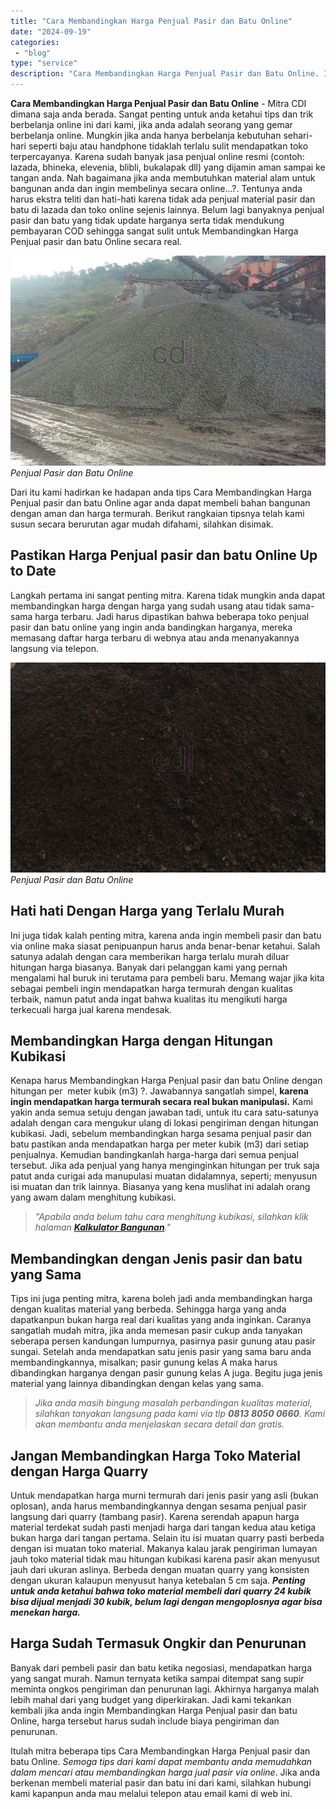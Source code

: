 ```yaml
---
title: "Cara Membandingkan Harga Penjual Pasir dan Batu Online"
date: "2024-09-19"
categories:
 - "blog"
type: "service"
description: "Cara Membandingkan Harga Penjual Pasir dan Batu Online. Itulah mitra beberapa tips Cara Membandingkan Harga Penjual pasir dan batu Online. _Semoga tips dari..."
---
```


**Cara Membandingkan Harga Penjual Pasir dan Batu Online** - Mitra CDI dimana saja anda berada. Sangat penting untuk anda ketahui tips dan trik berbelanja online ini dari kami, jika anda adalah seorang yang gemar berbelanja online. Mungkin jika anda hanya berbelanja kebutuhan sehari-hari seperti baju atau handphone tidaklah terlalu sulit mendapatkan toko terpercayanya. Karena sudah banyak jasa penjual online resmi (contoh: lazada, bhineka, elevenia, blibli, bukalapak dll) yang dijamin aman sampai ke tangan anda. Nah bagaimana jika anda membutuhkan material alam untuk bangunan anda dan ingin membelinya secara online...?. Tentunya anda harus ekstra teliti dan hati-hati karena tidak ada penjual material pasir dan batu di lazada dan toko online sejenis lainnya. Belum lagi banyaknya penjual pasir dan batu yang tidak update harganya serta tidak mendukung pembayaran COD sehingga sangat sulit untuk Membandingkan Harga Penjual pasir dan batu Online secara real.

![Penjual Pasir dan Batu Online](/images/blog/tambang-split.jpg)
*Penjual Pasir dan Batu Online*

Dari itu kami hadirkan ke hadapan anda tips Cara Membandingkan Harga Penjual pasir dan batu Online agar anda dapat membeli bahan bangunan dengan aman dan harga termurah. Berikut rangkaian tipsnya telah kami susun secara berurutan agar mudah difahami, silahkan disimak.

 ## Pastikan Harga Penjual pasir dan batu Online Up to Date

Langkah pertama ini sangat penting mitra. Karena tidak mungkin anda dapat membandingkan harga dengan harga yang sudah usang atau tidak sama-sama harga terbaru. Jadi harus dipastikan bahwa beberapa toko penjual pasir dan batu online yang ingin anda bandingkan harganya, mereka memasang daftar harga terbaru di webnya atau anda menanyakannya langsung via telepon.

![Penjual Pasir dan Batu Online](/images/blog/pasir-beton-hitam.jpg)
*Penjual Pasir dan Batu Online*

 ## Hati hati Dengan Harga yang Terlalu Murah

Ini juga tidak kalah penting mitra, karena anda ingin membeli pasir dan batu via online maka siasat penipuanpun harus anda benar-benar ketahui. Salah satunya adalah dengan cara memberikan harga terlalu murah diluar hitungan harga biasanya. Banyak dari pelanggan kami yang pernah mengalami hal buruk ini terutama para pembeli baru. Memang wajar jika kita sebagai pembeli ingin mendapatkan harga termurah dengan kualitas terbaik, namun patut anda ingat bahwa kualitas itu mengikuti harga terkecuali harga jual karena mendesak.

 ## Membandingkan Harga dengan Hitungan Kubikasi

Kenapa harus Membandingkan Harga Penjual pasir dan batu Online dengan hitungan per  meter kubik (m3) ?. Jawabannya sangatlah simpel, **karena ingin mendapatkan harga termurah secara real bukan manipulasi.** Kami yakin anda semua setuju dengan jawaban tadi, untuk itu cara satu-satunya adalah dengan cara mengukur ulang di lokasi pengiriman dengan hitungan kubikasi. Jadi, sebelum membandingkan harga sesama penjual pasir dan batu pastikan anda mendapatkan harga per meter kubik (m3) dari setiap penjualnya. Kemudian bandingkanlah harga-harga dari semua penjual tersebut. Jika ada penjual yang hanya menginginkan hitungan per truk saja patut anda curigai ada manupulasi muatan didalamnya, seperti; menyusun isi muatan dan trik lainnya. Biasanya yang kena muslihat ini adalah orang yang awam dalam menghitung kubikasi.

> _"Apabila anda belum tahu cara menghitung kubikasi, silahkan klik halaman **[Kalkulator Bangunan](/page/kalkulator-bangunan)**."_

 ## Membandingkan dengan Jenis pasir dan batu yang Sama

Tips ini juga penting mitra, karena boleh jadi anda membandingkan harga dengan kualitas material yang berbeda. Sehingga harga yang anda dapatkanpun bukan harga real dari kualitas yang anda inginkan. Caranya sangatlah mudah mitra, jika anda memesan pasir cukup anda tanyakan seberapa persen kandungan lumpurnya, pasirnya pasir gunung atau pasir sungai. Setelah anda mendapatkan satu jenis pasir yang sama baru anda membandingkannya, misalkan; pasir gunung kelas A maka harus dibandingkan harganya dengan pasir gunung kelas A juga. Begitu juga jenis material yang lainnya dibandingkan dengan kelas yang sama.

> _Jika anda masih bingung masalah perbandingan kualitas material, silahkan tanyakan langsung pada kami via tlp **0813 8050 0660**. Kami akan membantu anda menjelaskan secara detail dan gratis._

 ## Jangan Membandingkan Harga Toko Material dengan Harga Quarry

Untuk mendapatkan harga murni termurah dari jenis pasir yang asli (bukan oplosan), anda harus membandingkannya dengan sesama penjual pasir langsung dari quarry (tambang pasir). Karena serendah apapun harga material terdekat sudah pasti menjadi harga dari tangan kedua atau ketiga bukan harga dari tangan pertama. Selain itu isi muatan quarry pasti berbeda dengan isi muatan toko material. Makanya kalau jarak pengiriman lumayan jauh toko material tidak mau hitungan kubikasi karena pasir akan menyusut jauh dari ukuran aslinya. Berbeda dengan muatan quarry yang konsisten dengan ukuran kalaupun menyusut hanya ketebalan 5 cm saja. **_Penting untuk anda ketahui bahwa toko material membeli dari quarry 24 kubik bisa dijual menjadi 30 kubik, belum lagi dengan mengoplosnya agar bisa menekan harga._**

 ## Harga Sudah Termasuk Ongkir dan Penurunan

Banyak dari pembeli pasir dan batu ketika negosiasi, mendapatkan harga yang sangat murah. Namun ternyata ketika sampai ditempat sang supir meminta ongkos pengiriman dan penurunan lagi. Akhirnya harganya malah lebih mahal dari yang budget yang diperkirakan. Jadi kami tekankan kembali jika anda ingin Membandingkan Harga Penjual pasir dan batu Online, harga tersebut harus sudah include biaya pengiriman dan penurunan.

Itulah mitra beberapa tips Cara Membandingkan Harga Penjual pasir dan batu Online. _Semoga tips dari kami dapat membantu anda memudahkan dalam mencari atau membandingkan harga jual pasir via online_. Jika anda berkenan membeli material pasir dan batu ini dari kami, silahkan hubungi kami kapanpun anda mau melalui telepon atau email kami di web ini.

